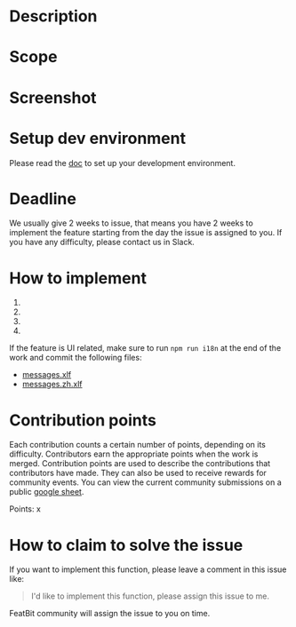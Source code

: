 # Description

# Scope

# Screenshot

# Setup dev environment

Please read the [doc](../../Development.md) to set up your development environment.

# Deadline

We usually give 2 weeks to issue, that means you have 2 weeks to implement the feature starting from the day the issue is assigned to you. If you have any difficulty, please contact us in Slack.

# How to implement

1.
2.
3.
4. 

If the feature is UI related, make sure to run  `npm run i18n` at the end of the work and commit the following files:
- [messages.xlf](../../modules/front-end/src/locale/messages.xlf)
- [messages.zh.xlf](../../modules/front-end/src/locale/messages.zh.xlf)

# Contribution points

Each contribution counts a certain number of points, depending on its difficulty. Contributors earn the appropriate
points when the work is merged. Contribution points are used to describe the contributions that contributors have made.
They can also be used to receive rewards for community events. You can view the current community submissions on a
public [google sheet](https://docs.google.com/spreadsheets/d/1ukyXgi_jRPeXj7EAST0IrnPfLOQ6xDBkcyAJY9N-Yb4/edit#gid=0).

Points: x

# How to claim to solve the issue

If you want to implement this function, please leave a comment in this issue like:

> I'd like to implement this function, please assign this issue to me.

FeatBit community will assign the issue to you on time.

